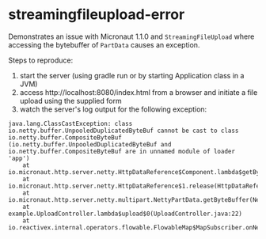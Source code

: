 # streamingfileupload-error
Demonstrates an issue with Micronaut 1.1.0 and `StreamingFileUpload` where accessing the bytebuffer of `PartData` causes an exception.

Steps to reproduce:

1. start the server (using gradle run or by starting Application class in a JVM)
2. access http://localhost:8080/index.html from a browser and initiate a file upload using the supplied form
3. watch the server's log output for the following exception:

```
java.lang.ClassCastException: class io.netty.buffer.UnpooledDuplicatedByteBuf cannot be cast to class io.netty.buffer.CompositeByteBuf (io.netty.buffer.UnpooledDuplicatedByteBuf and io.netty.buffer.CompositeByteBuf are in unnamed module of loader 'app')
	at io.micronaut.http.server.netty.HttpDataReference$Component.lambda$getByteBuf$0(HttpDataReference.java:216)
	at io.micronaut.http.server.netty.HttpDataReference$1.release(HttpDataReference.java:140)
	at io.micronaut.http.server.netty.multipart.NettyPartData.getByteBuffer(NettyPartData.java:86)
	at example.UploadController.lambda$upload$0(UploadController.java:22)
	at io.reactivex.internal.operators.flowable.FlowableMap$MapSubscriber.onNext(FlowableMap.java:63)
  
 ```  
